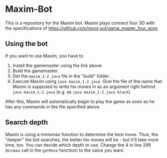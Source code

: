 # Maxim-Bot
This is a repository for the Maxim bot. Maxim plays connect four 3D with the specifications of https://github.com/revol-xut/game_master_four_wins.

## Using the bot
If you want to use Maxim, you have to 
1. Install the gamemaster using the link above.
2. Build the gamemaster.
3. Get the `maxim_1-2.java` file in the "build" folder.
4. Execute Maxim using `java maxim_1-2.java`. Give the file of the name that Maxim is supposed to write his moves in as an argument right behind `java maxim_1-2.java` (e.g. as `java maxim_1-2.java black`).

After this, Maxim will automatically begin to play the game as soon as he has any commands in the file specified above.

## Search depth
Maxim is using a minixmax function to determine the best move. Thus, the "deeper" the bot searches, the better his moves will be - but it'll take more time, too. You can decide which depth to use. Change the 4 in line 299 (`minmax` call in the `getMove` function) to the value you want.
